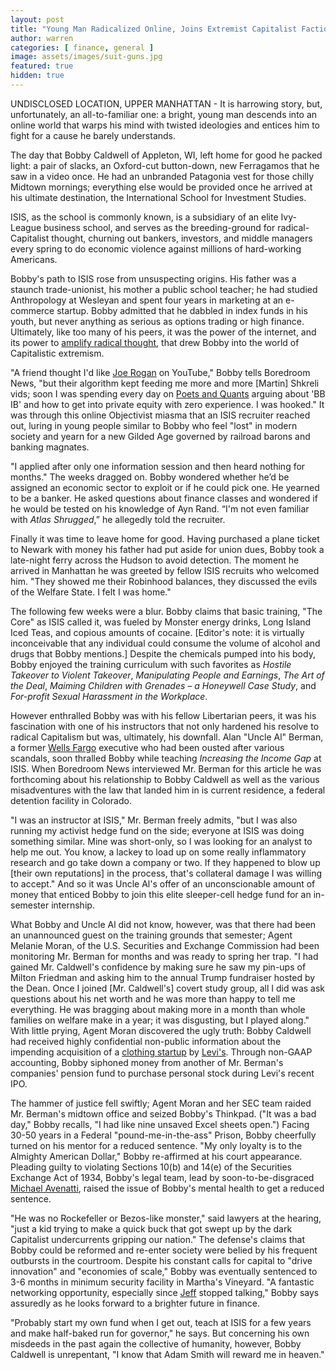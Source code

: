 ```yaml
---
layout: post
title: "Young Man Radicalized Online, Joins Extremist Capitalist Faction"
author: warren
categories: [ finance, general ]
image: assets/images/suit-guns.jpg
featured: true
hidden: true
---
```


UNDISCLOSED LOCATION, UPPER MANHATTAN - It is harrowing story, but, unfortunately, an all-to-familiar one: a bright, young man descends into an online world that warps his mind with twisted ideologies and entices him to fight for a cause he barely understands. 

The day that Bobby Caldwell of Appleton, WI, left home for good he packed light: a pair of slacks, an Oxford-cut button-down, new Ferragamos that he saw in a video once. He had an unbranded Patagonia vest for those chilly Midtown mornings; everything else would be provided once he arrived at his ultimate destination, the International School for Investment Studies. 

ISIS, as the school is commonly known, is a subsidiary of an elite Ivy-League business school, and serves as the breeding-ground for radical-Capitalist thought, churning out bankers, investors, and middle managers every spring to do economic violence against millions of hard-working Americans. 

Bobby's path to ISIS rose from unsuspecting origins. His father was a staunch trade-unionist, his mother a public school teacher; he had studied Anthropology at Wesleyan and spent four years in marketing at an e-commerce startup. Bobby admitted that he dabbled in index funds in his youth, but never anything as serious as options trading or high finance. Ultimately, like too many of his peers, it was the power of the internet, and its power to [amplify radical thought](https://www.nytimes.com/interactive/2019/06/08/technology/youtube-radical.html), that drew Bobby into the world of Capitalistic extremism.

"A friend thought I'd like [Joe Rogan](https://www.theatlantic.com/entertainment/archive/2019/08/my-joe-rogan-experience/594802/?utm_source=feed) on YouTube," Bobby tells Boredroom News, "but their algorithm kept feeding me more and more [Martin] Shkreli vids; soon I was spending every day on [Poets and Quants](https://poetsandquants.com/) arguing about 'BB IB' and how to get into private equity with zero experience. I was hooked." It was through this online Objectivist miasma that an ISIS recruiter reached out, luring in young people similar to Bobby who feel "lost" in modern society and yearn for a new Gilded Age governed by railroad barons and banking magnates. 

"I applied after only one information session and then heard nothing for months." The weeks dragged on. Bobby wondered whether he’d be assigned an economic sector to exploit or if he could pick one. He yearned to be a banker. He asked questions about finance classes and wondered if he would be tested on his knowledge of Ayn Rand. “I'm not even familiar with _Atlas Shrugged_,” he allegedly told the recruiter. 

Finally it was time to leave home for good. Having purchased a plane ticket to Newark with money his father had put aside for union dues, Bobby took a late-night ferry across the Hudson to avoid detection. The moment he arrived in Manhattan he was greeted by fellow ISIS recruits who welcomed him. "They showed me their Robinhood balances, they discussed the evils of the Welfare State. I felt I was home."

The following few weeks were a blur. Bobby claims that basic training, "The Core" as ISIS called it, was fueled by Monster energy drinks, Long Island Iced Teas, and copious amounts of cocaine. [Editor's note: it is virtually inconceivable that any individual could consume the volume of alcohol and drugs that Bobby mentions.] Despite the chemicals pumped into his body, Bobby enjoyed the training curriculum with such favorites as _Hostile Takeover to Violent Takeover_, _Manipulating People and Earnings_, _The Art of the Deal_, _Maiming Children with Grenades – a Honeywell Case Study_, and _For-profit Sexual Harassment in the Workplace_. 

However enthralled Bobby was with his fellow Libertarian peers, it was his fascination with one of his instructors that not only hardened his resolve to radical Capitalism but was, ultimately, his downfall. Alan "Uncle Al" Berman, a former [Wells Fargo](https://abcnews.go.com/Business/timeline-wells-fargo-accounts-scandal/story?id=42231128) executive who had been ousted after various scandals, soon thralled Bobby while teaching _Increasing the Income Gap_ at ISIS. When Boredroom News interviewed Mr. Berman for this article he was forthcoming about his   relationship to Bobby Caldwell as well as the various misadventures with the law that landed him in is current residence, a federal detention facility in Colorado. 

"I was an instructor at ISIS," Mr. Berman freely admits, "but I was also running my activist hedge fund on the side; everyone at ISIS was doing something similar. Mine was short-only, so I was looking for an analyst to help me out. You know, a lackey to load up on some really inflammatory research and go take down a company or two. If they happened to blow up [their own reputations] in the process, that's collateral damage I was willing to accept." And so it was Uncle Al's offer of an unconscionable amount of money that enticed Bobby to join this elite sleeper-cell hedge fund for an in-semester internship. 

What Bobby and Uncle Al did not know, however, was that there had been an unannounced guest on the training grounds that semester; Agent Melanie Moran, of the U.S. Securities and Exchange Commission had been monitoring Mr. Berman for months and was ready to spring her trap. "I had gained Mr. Caldwell's confidence by making sure he saw my pin-ups of Milton Friedman and asking him to the annual Trump fundraiser hosted by the Dean. Once I joined [Mr. Caldwell's] covert study group, all I did was ask questions about his net worth and he was more than happy to tell me everything. He was bragging about making more in a month than whole families on welfare make in a year; it was disgusting, but I played along." With little prying, Agent Moran discovered the ugly truth: Bobby Caldwell had received highly confidential non-public information about the impending acquisition of a [clothing startup](https://www.boredroomnews.com/general/2019/01/26/UNZIPPD.html) by [Levi's](https://www.nasdaq.com/symbol/levi). Through non-GAAP accounting, Bobby siphoned money from another of Mr. Berman's companies' pension fund to purchase personal stock during Levi's recent IPO. 

The hammer of justice fell swiftly; Agent Moran and her SEC team raided Mr. Berman's midtown office and seized Bobby's Thinkpad. ("It was a bad day," Bobby recalls, "I had like nine unsaved Excel sheets open.") Facing 30-50 years in a Federal "pound-me-in-the-ass" Prison, Bobby cheerfully turned on his mentor for a reduced sentence. "My only loyalty is to the Almighty American Dollar," Bobby re-affirmed at his court appearance. Pleading guilty to violating Sections 10(b) and 14(e) of the Securities Exchange Act of 1934, Bobby's legal team, lead by soon-to-be-disgraced [Michael Avenatti](https://news.yahoo.com/michael-avenatti-blames-arrest-vindictive-161842011.html), raised the issue of Bobby's mental health to get a reduced sentence.

"He was no Rockefeller or Bezos-like monster," said lawyers at the hearing, "just a kid trying to make a quick buck that got swept up by the dark Capitalist undercurrents gripping our nation." The defense's claims that Bobby could be reformed and re-enter society were belied by his frequent outbursts in the courtroom. Despite his constant calls for capital to "drive innovation" and "economies of scale," Bobby was eventually sentenced to 3-6 months in minimum security facility in Martha's Vineyard. "A fantastic networking opportunity, especially since [Jeff](https://www.msn.com/en-us/news/crime/autopsy-finds-broken-bones-in-jeffrey-epsteins-neck-deepening-questions-around-his-death/ar-AAFPxjP?li=BBnb7Kz) stopped talking," Bobby says assuredly as he looks forward to a brighter future in finance.

"Probably start my own fund when I get out, teach at ISIS for a few years and make half-baked run for governor," he says. But concerning his own misdeeds in the past again the collective of humanity, however, Bobby Caldwell is unrepentant, "I know that Adam Smith will reward me in heaven."